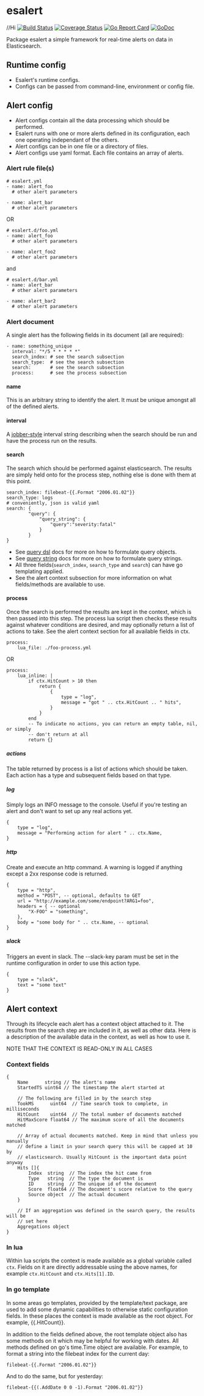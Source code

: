 # esalert
//Hi
[![Build Status](https://travis-ci.org/Akagi201/esalert.svg)](https://travis-ci.org/Akagi201/esalert) [![Coverage Status](https://coveralls.io/repos/github/Akagi201/esalert/badge.svg?branch=master)](https://coveralls.io/github/Akagi201/esalert?branch=master) [![Go Report Card](https://goreportcard.com/badge/github.com/Akagi201/esalert)](https://goreportcard.com/report/github.com/Akagi201/esalert) [![GoDoc](https://godoc.org/github.com/Akagi201/esalert?status.svg)](https://godoc.org/github.com/Akagi201/esalert)

Package esalert a simple framework for real-time alerts on data in Elasticsearch.

## Runtime config
* Esalert's runtime configs.
* Configs can be passed from command-line, environment or config file.

## Alert config
* Alert configs contain all the data processing which should be performed.
* Esalert runs with one or more alerts defined in its configuration, each one operating independant of the others.
* Alert configs can be in one file or a directory of files.
* Alert configs use yaml format. Each file contains an array of alerts.

### Alert rule file(s)

```
# esalert.yml
- name: alert_foo
  # other alert parameters

- name: alert_bar
  # other alert parameters
```

OR

```
# esalert.d/foo.yml
- name: alert_foo
  # other alert parameters

- name: alert_foo2
  # other alert parameters
```

and

```
# esalert.d/bar.yml
- name: alert_bar
  # other alert parameters

- name: alert_bar2
  # other alert parameters
```

### Alert document

A single alert has the following fields in its document (all are required):

```
- name: something_unique
  interval: "*/5 * * * * *"
  search_index: # see the search subsection
  search_type:  # see the search subsection
  search:       # see the search subsection
  process:      # see the process subsection
```

#### name

This is an arbitrary string to identify the alert. It must be unique amongst all of the defined alerts.

#### interval

A [jobber-style](https://github.com/Akagi201/utilgo/tree/master/jobber) interval string describing when the search should be run and have the process run on the results.

#### search

The search which should be performed against elasticsearch. The results are simply held onto for the process step, nothing else is done with them at this point.

```
search_index: filebeat-{{.Format "2006.01.02"}}
search_type: logs
# conveniently, json is valid yaml
search: {
        "query": {
            "query_string": {
                "query":"severity:fatal"
            }
        }
}
```

* See [query dsl](https://www.elastic.co/guide/en/elasticsearch/reference/current/query-dsl.html) docs for more on how to formulate query objects.
* See [query string](https://www.elastic.co/guide/en/elasticsearch/reference/current/query-dsl-query-string-query.html#query-string-syntax) docs for more on how to formulate query strings.
* All three fields(`search_index`, `search_type` and `search`) can have go templating applied.
* See the alert context subsection for more information on what fields/methods are available to use.

#### process

Once the search is performed the results are kept in the context, which is then passed into this step. The process lua script then checks these results against whatever conditions are desired, and may optionally return a list of actions to take. See the alert context section for all available fields in ctx.

```
process:
    lua_file: ./foo-process.yml
```

OR

```
process:
    lua_inline: |
        if ctx.HitCount > 10 then
            return {
                {
                    type = "log",
                    message = "got " .. ctx.HitCount .. " hits",
                }
            }
        end
        -- To indicate no actions, you can return an empty table, nil, or simply
        -- don't return at all
        return {}
```

##### actions

The table returned by process is a list of actions which should be taken. Each action has a type and subsequent fields based on that type.

##### log

Simply logs an INFO message to the console. Useful if you're testing an alert and don't want to set up any real actions yet.

```
{
    type = "log",
    message = "Performing action for alert " .. ctx.Name,
}
```

##### http

Create and execute an http command. A warning is logged if anything except a 2xx response code is returned.

```
{
    type = "http",
    method = "POST", -- optional, defaults to GET
    url = "http://example.com/some/endpoint?ARG1=foo",
    headers = { -- optional
        "X-FOO" = "something",
    },
    body = "some body for " .. ctx.Name, -- optional
}
```

##### slack

Triggers an event in slack. The --slack-key param must be set in the runtime configuration in order to use this action type.

```
{
    type = "slack",
    text = "some text"
}
```

## Alert context

Through its lifecycle each alert has a context object attached to it. The results from the search step are included in it, as well as other data. Here is a description of the available data in the context, as well as how to use it.

NOTE THAT THE CONTEXT IS READ-ONLY IN ALL CASES

### Context fields

```
{
    Name      string // The alert's name
    StartedTS uint64 // The timestamp the alert started at

    // The following are filled in by the search step
    TookMS      uint64  // Time search took to complete, in milliseconds
    HitCount    uint64  // The total number of documents matched
    HitMaxScore float64 // The maximum score of all the documents matched

    // Array of actual documents matched. Keep in mind that unless you manually
    // define a limit in your search query this will be capped at 10 by
    // elasticsearch. Usually HitCount is the important data point anyway
    Hits []{
        Index  string  // The index the hit came from
        Type   string  // The type the document is
        ID     string  // The unique id of the document
        Score  float64 // The document's score relative to the query
        Source object  // The actual document
    }

    // If an aggregation was defined in the search query, the results will be
    // set here
    Aggregations object
}
```

### In lua

Within lua scripts the context is made available as a global variable called `ctx`. Fields on it are directly addressable using the above names, for example `ctx.HitCount` and `ctx.Hits[1].ID`.

### In go template

In some areas go templates, provided by the template/text package, are used to add some dynamic capabilities to otherwise static configuration fields. In these places the context is made available as the root object. For example, {{.HitCount}}.

In addition to the fields defined above, the root template object also has some methods on it which may be helpful for working with dates. All methods defined on go's time.Time object are available. For example, to format a string into the filebeat index for the current day:

```
filebeat-{{.Format "2006.01.02"}}
```

And to do the same, but for yesterday:

```
filebeat-{{(.AddDate 0 0 -1).Format "2006.01.02"}}
```
